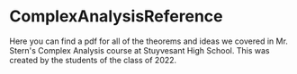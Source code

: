 # ComplexAnalysisReference

Here you can find a pdf for all of the theorems and ideas we covered in Mr. Stern's Complex Analysis course at Stuyvesant High School. This was created by the students of the class of 2022.
